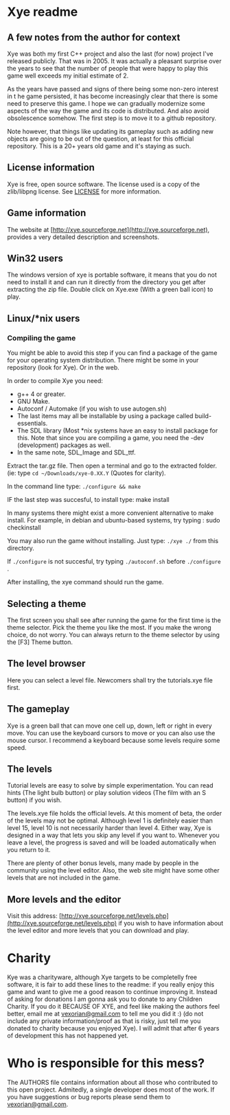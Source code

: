 # Xye readme

## A few notes from the author for context

Xye was both my first C++ project and also the last (for now) project I've released publicly. That was in 2005. It was actually a pleasant surprise over the years to see that the number of people that were happy to play this game well exceeds my initial estimate of 2.

As the years have passed and signs of there being some non-zero interest in t he game persisted, it has become increasingly clear that there is some need to preserve this game. I hope we can gradually modernize some aspects of the way the game and its code is distributed. And also avoid obsolescence somehow. The first step is to move it to a github repository.

Note however, that things like updating its gameplay such as adding new objects are going to be out of the question, at least for this official repository. This is a 20+ years old game and it's staying as such.

## License information

Xye is free, open source software. The license used is a copy of the zlib/libpng license. See [LICENSE](./LICENSE) for more information.

## Game information

The website at [http://xye.sourceforge.net](http://xye.sourceforge.net), provides a very detailed description and screenshots.

## Win32 users

The windows version of xye is portable software, it means that you do not need to install it and can run it directly from the directory you get after extracting the zip file. Double click on Xye.exe (With a green ball icon) to play.

## Linux/*nix users

### Compiling the game

You might be able to avoid this step if you can find a package of the game for your operating system distribution. There might be some in your repository (look for Xye). Or in the web.

In order to compile Xye you need:

- g++ 4 or greater.
- GNU Make.
- Autoconf / Automake (if you wish to use autogen.sh)
- The last items may all be installable by using a package called build-essentials.
- The SDL library (Most *nix systems have an easy to install package  for this. Note that since you are compiling a game, you need the -dev (development) packages as well.
- In the same note, SDL_Image and SDL_ttf.

Extract the tar.gz file. Then open a terminal and go to the extracted folder. (ie: type `cd ~/Downloads/xye-0.XX.Y` (Quotes for clarity).

In the command line type: `./configure && make`

IF the last step was succesful, to install type: make install

In many systems there might exist a more convenient alternative to make install. For example, in debian and ubuntu-based systems, try typing : sudo checkinstall

You may also run the game without installing. Just type: `./xye ./` from this directory.

If `./configure` is not succesful, try typing `./autoconf.sh` before `./configure` .

After installing, the xye command should run the game.

## Selecting a theme

The first screen you shall see after running the game for the first time is the theme selector. Pick the theme you like the most. If you make the wrong choice, do not worry. You can always return to the theme selector by using the [F3] Theme button.

## The level browser

Here you can select a level file. Newcomers shall try the tutorials.xye file first.

## The gameplay

Xye is a green ball that can move one cell up, down, left or right in every move. You can use the keyboard cursors to move or you can also use the mouse cursor. I recommend a keyboard because some levels require some speed.

## The levels

Tutorial levels are easy to solve by simple experimentation. You can read hints (The light bulb button) or play solution videos (The film with an S button) if you wish.

The levels.xye file holds the official levels. At this moment of beta, the order of the levels may not be optimal. Although level 1 is definitely easier than level 15, level 10 is not necessarily harder than level 4. Either way, Xye is designed in a way that lets you skip any level if you want  to. Whenever you leave a level, the progress is saved and will be loaded automatically when you return to it.

There are plenty of other bonus levels, many made by people in the community using the level editor. Also, the web site might have some other levels that are not included in the game.

## More levels and the editor

Visit this address: [http://xye.sourceforge.net/levels.php](http://xye.sourceforge.net/levels.php) if you wish to have information about the level editor and more levels that you can download and play.


# Charity

Kye was a charityware, although Xye targets to be completelly free software, it is fair to add these lines to the readme: if you really enjoy this game and want to give me a good reason to continue improving it. Instead of asking for donations I am gonna ask you to donate to any Children Charity. If you do it BECAUSE OF XYE, and feel like making the authors feel better, email me at vexorian@gmail.com to tell me you did it :) (do not include any private information/proof as that is risky, just tell me you donated to charity because you enjoyed Xye). I will admit that after 6 years of development this has not happened yet.
 
# Who is responsible for this mess?

The AUTHORS file contains information about all those who contributed to this open project. Admitedly, a single developer does most of the work. If you have suggestions or bug reports please send them to vexorian@gmail.com.